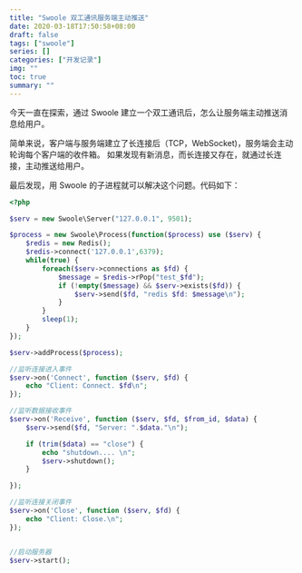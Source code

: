 ```yaml
---
title: "Swoole 双工通讯服务端主动推送"
date: 2020-03-18T17:50:58+08:00
draft: false
tags: ["swoole"]
series: []
categories: ["开发记录"]
img: ""
toc: true
summary: ""
---
```


今天一直在探索，通过 Swoole 建立一个双工通讯后，怎么让服务端主动推送消息给用户。

简单来说，客户端与服务端建立了长连接后（TCP，WebSocket)，服务端会主动轮询每个客户端的收件箱。
如果发现有新消息，而长连接又存在，就通过长连接，主动推送给用户。

最后发现，用 Swoole 的子进程就可以解决这个问题。代码如下：

```php
<?php

$serv = new Swoole\Server("127.0.0.1", 9501);

$process = new Swoole\Process(function($process) use ($serv) {
    $redis = new Redis();
    $redis->connect('127.0.0.1',6379);
    while(true) {
        foreach($serv->connections as $fd) {
            $message = $redis->rPop("test_$fd");
            if (!empty($message) && $serv->exists($fd)) {
                $serv->send($fd, "redis $fd: $message\n");
            }
        }
        sleep(1);
    }
});

$serv->addProcess($process);

//监听连接进入事件
$serv->on('Connect', function ($serv, $fd) {
    echo "Client: Connect. $fd\n";
});

//监听数据接收事件
$serv->on('Receive', function ($serv, $fd, $from_id, $data) {
    $serv->send($fd, "Server: ".$data."\n");

    if (trim($data) == "close") {
        echo "shutdown.... \n";
        $serv->shutdown();
    }

});

//监听连接关闭事件
$serv->on('Close', function ($serv, $fd) {
    echo "Client: Close.\n";
});


//启动服务器
$serv->start();

```
